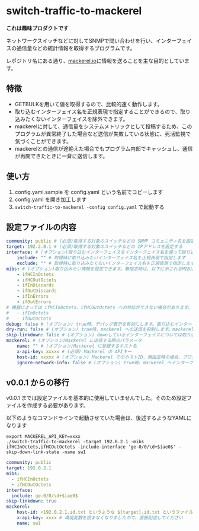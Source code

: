 # switch-traffic-to-mackerel

**これは趣味プロダクトです**

ネットワークスイッチなどに対してSNMPで問い合わせを行い、インターフェイスの通信量などの統計情報を取得するプログラムです。

レポジトリ名にある通り、[mackerel.io](https://ja.mackerel.io/)に情報を送ることを主な目的としています。

## 特徴

- GETBULKを用いて値を取得するので、比較的速く動作します。
- 取り込むインターフェイス名を正規表現で指定することができるので、取り込みたくないインターフェイスを除外できます。
- mackerelに対して、通信量をシステムメトリックとして投稿するため、このプログラムが異常終了した場合など送信が失敗している状態に、死活監視で気づくことができます。
- mackerelとの通信が途絶えた場合でもプログラム内部でキャッシュし、通信が再開できたときに一斉に送信します。

## 使い方

1. config.yaml.sample を config.yaml という名前でコピーします
2. config.yaml を開き加工します
3. `switch-traffic-to-mackerel -config config.yaml` で起動する

## 設定ファイルの内容

```yaml
community: public # (必須)取得する対象のスイッチなどの SNMP コミュニティ名を設定する
target: 192.2.0.1 # (必須)取得する対象のスイッチなどの IPアドレスを設定する
interface: # (オプション)取り込むインターフェイスをインターフェイス名を使って絞り込むことができます。includeとexcludeはそれぞれ排他です。
    include: "" # 取得時に取り込みたいインターフェイス名を正規表現で指定します
    exclude: "" # 取得時に取り込みたくないインターフェイス名を正規表現で指定します
mibs: # (オプション)取り込みたい情報を設定できます。無指定時は、以下に示されるMIBについての情報が取り込まれます
    - ifHCInOctets
    - ifHCOutOctets
    - ifInDiscards
    - ifOutDiscards
    - ifInErrors
    - ifOutErrors
# 機器によっては ifHCInOctets、ifHCOutOctets への対応ができない場合があります。その場合は、以下を明示的に指定する必要があります
#   - ifInOctets
#   - ifOutOctets
debug: false # (オプション) true時、デバッグ表示を有効にします。取り込むインターフェイス名およびその値を表示します
dry-run: false # (オプション) true時、mackerel への送信を抑制します。mackerel についての情報が設定ファイルに含まれてない場合は、強制的に true となります。
skip-linkdown: false # (オプション) downしているインターフェイスについては取り込みをスキップするオプションです
mackerel: # (オプション)Mackerel に送信する時のパラメータ
    name: "" # (オプション)Mackerel に登録するホスト名
    x-api-key: xxxxx # (必須) Mackerel の APIキー
    host-id: xxxxx # (オプション) Mackerel でのホストID、無指定時の場合、プログラム内で自動的に取得し、設定ファイルを更新します。
    ignore-network-info: false # (オプション) true時、mackerel へインターフェイスに紐づくIPアドレス、MACアドレスの情報を送信しません。
```

## v0.0.1 からの移行

v0.0.1 までは設定ファイルを基本的に使用していませんでした。そのため設定ファイルを作成する必要があります。

以下のようなコマンドラインで起動させていた場合は、後述するようなYAMLになります

```
export MACKEREL_API_KEY=xxxx
./switch-traffic-to-mackerel -target 192.0.2.1 -mibs ifHCInOctets,ifHCOutOctets -include-interface 'ge-0/0/\d+$|ae0$' -skip-down-link-state -name sw1
```

```yaml
community: public
target: 192.0.2.1
mibs:
  - ifHCInOctets
  - ifHCOutOctets
interface:
  include: ge-0/0/\d+$|ae0$
skip-linkdown: true
mackerel:
    host-id: <192.0.2.1.id.txt というような ${target}.id.txt というファイルにホストIDが記録されているので転記してください>
    x-api-key: xxxx # 環境変数を読まなくなりましたので、直接記述してください
    name: sw1
```



